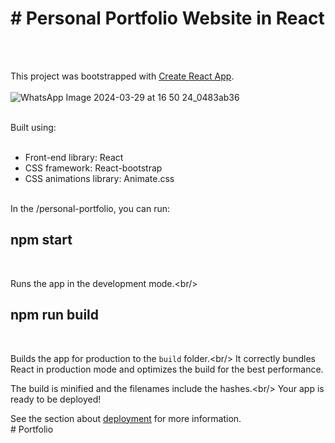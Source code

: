<h1># Personal Portfolio Website in React</h1><br/><br/>

This project was bootstrapped with [Create React App](https://github.com/facebook/create-react-app).<br/><br/>
![WhatsApp Image 2024-03-29 at 16 50 24_0483ab36](https://github.com/gpunit2417/Portfolio/assets/118668663/3c9a5934-a9fd-4f52-ac12-9c0aa1bb9193)<br/><br/>

Built using:<br/><br/>

- Front-end library: React<br/>
- CSS framework: React-bootstrap<br/>
- CSS animations library: Animate.css<br/><br/>

In the /personal-portfolio, you can run:<br/>

<h2>npm start</h2><br/>

Runs the app in the development mode.\<br/>

<h2>npm run build</h2><br/>

Builds the app for production to the `build` folder.\<br/>
It correctly bundles React in production mode and optimizes the build for the best performance.<br/>

The build is minified and the filenames include the hashes.\<br/>
Your app is ready to be deployed!<br/>

See the section about [deployment](https://facebook.github.io/create-react-app/docs/deployment) for more information.<br/>
#   P o r t f o l i o 
 
 
